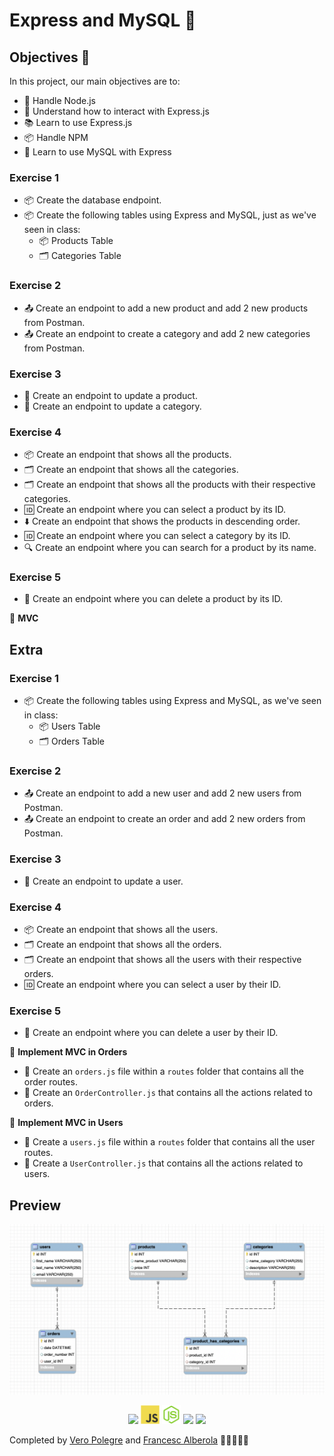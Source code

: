 # Express and MySQL 🚀

## Objectives 🎯

In this project, our main objectives are to:

- 🔧 Handle Node.js
- 🚀 Understand how to interact with Express.js
- 📚 Learn to use Express.js
- 📦 Handle NPM
- 🏦 Learn to use MySQL with Express

### Exercise 1
- 📦 Create the database endpoint.
- 📦 Create the following tables using Express and MySQL, just as we've seen in class:
  - 📦 Products Table
  - 🗂️ Categories Table

### Exercise 2
- 📤 Create an endpoint to add a new product and add 2 new products from Postman.
- 📤 Create an endpoint to create a category and add 2 new categories from Postman.

### Exercise 3
- 🔄 Create an endpoint to update a product.
- 🔄 Create an endpoint to update a category.

### Exercise 4
- 📦 Create an endpoint that shows all the products.
- 🗂️ Create an endpoint that shows all the categories.
- 🗂️ Create an endpoint that shows all the products with their respective categories.
- 🆔 Create an endpoint where you can select a product by its ID.
- ⬇️ Create an endpoint that shows the products in descending order.
- 🆔 Create an endpoint where you can select a category by its ID.
- 🔍 Create an endpoint where you can search for a product by its name.

### Exercise 5
- 🚮 Create an endpoint where you can delete a product by its ID.

🧩 **MVC**

## Extra

### Exercise 1
- 📦 Create the following tables using Express and MySQL, as we've seen in class:
  - 📦 Users Table
  - 🗂️ Orders Table

### Exercise 2
- 📤 Create an endpoint to add a new user and add 2 new users from Postman.
- 📤 Create an endpoint to create an order and add 2 new orders from Postman.

### Exercise 3
- 🔄 Create an endpoint to update a user.

### Exercise 4
- 📦 Create an endpoint that shows all the users.
- 🗂️ Create an endpoint that shows all the orders.
- 🗂️ Create an endpoint that shows all the users with their respective orders.
- 🆔 Create an endpoint where you can select a user by their ID.

### Exercise 5
- 🚮 Create an endpoint where you can delete a user by their ID.

📁 **Implement MVC in Orders**
- 📁 Create an `orders.js` file within a `routes` folder that contains all the order routes.
- 📁 Create an `OrderController.js` that contains all the actions related to orders.

📁 **Implement MVC in Users**
- 📁 Create a `users.js` file within a `routes` folder that contains all the user routes.
- 📁 Create a `UserController.js` that contains all the actions related to users.

## Preview
<p align="center">
<img src="TableMap.png" width="800px">
</p>
<p align="center">
<img src="https://imgs.search.brave.com/50JDDd4L1QxFtnwMrj6rn158HP4VG0qHPxVKtKvCPn4/rs:fit:860:0:0/g:ce/aHR0cHM6Ly9jZG4u/d29ybGR2ZWN0b3Js/b2dvLmNvbS9sb2dv/cy9wb3N0bWFuLnN2/Zw.svg" width="30">
  <img src="https://raw.githubusercontent.com/devicons/devicon/master/icons/javascript/javascript-original.svg" width="30" alt="JavaScript">
  <img src="https://raw.githubusercontent.com/devicons/devicon/master/icons/nodejs/nodejs-original.svg" width="30" alt="Node.js">
  <img src="https://imgs.search.brave.com/ziXbll6Eu_vanLF_3jITiNkpTCtx7YcJeFlLoeAvjIA/rs:fit:860:0:0/g:ce/aHR0cHM6Ly9naXRs/YWIuc3ZnLnpvbmUv/b21uaWFpdC9kZXZl/bG9wZXItbG9nb3Mv/cmF3L21hc3Rlci9s/b2dvcy9mcm9udC1l/bmQtd2ViL25wbS5z/dmc.svg" width="30">
  <img src="https://imgs.search.brave.com/TAJpmj8JiLXeqQeY3vY0YqGp0mmJn4jz0oGqxhU12dc/rs:fit:860:0:0/g:ce/aHR0cHM6Ly9zZWVr/bG9nby5jb20vaW1h/Z2VzL00vbXlzcWwt/bG9nby1CNDk0M0ZF/NkRELXNlZWtsb2dv/LmNvbS5wbmc" width="30">
</p>

Completed by [Vero Polegre](https://github.com/VeroPolegre) and [Francesc Alberola](https://github.com/cescalberola)  🤝👨‍💻👩‍💻
